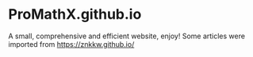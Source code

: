 # ProMathX.github.io

A small, comprehensive and efficient website, enjoy! Some articles were imported from https://znkkw.github.io/

